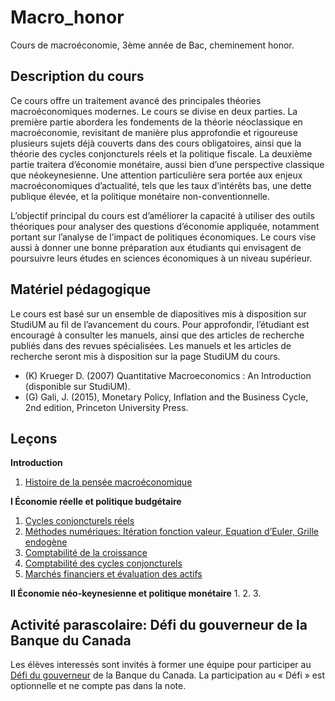 # Macro_honor
Cours de macroéconomie, 3ème année de Bac, cheminement honor.

Description du cours
--------------------
Ce cours offre un traitement avancé des principales théories macroéconomiques modernes. Le cours se divise en deux parties. La première partie abordera les fondements de la théorie néoclassique en macroéconomie, revisitant de manière plus approfondie et rigoureuse plusieurs sujets déjà couverts dans des cours obligatoires, ainsi que la théorie des cycles conjoncturels réels et la politique fiscale. La deuxième partie traitera d’économie monétaire, aussi bien d’une perspective classique que néokeynesienne. Une attention particulière sera portée aux enjeux macroéconomiques d’actualité, tels que les taux d’intérêts bas, une dette publique élevée, et la politique monétaire non-conventionnelle. 

L’objectif principal du cours est d’améliorer la capacité à utiliser des outils théoriques pour analyser des questions d’économie appliquée, notamment portant sur l’analyse de l’impact de politiques économiques. Le cours vise aussi à donner une bonne préparation aux étudiants qui envisagent de poursuivre leurs études en sciences économiques à un niveau supérieur.

Matériel pédagogique
--------------------
Le cours est basé sur un ensemble de diapositives mis à disposition sur StudiUM au fil de l’avancement du cours. Pour approfondir, l’étudiant est encouragé à consulter les manuels, ainsi que des articles de recherche publiés dans des revues spécialisées. Les manuels et les articles de recherche seront mis à disposition sur la page StudiUM du cours.
  - (K) Krueger D. (2007) Quantitative Macroeconomics : An Introduction (disponible sur StudiUM).
  - (G) Gali, J. (2015), Monetary Policy, Inflation and the Business Cycle, 2nd edition, Princeton University Press. 

Leçons
------
**Introduction**
  1. [Histoire de la pensée macroéconomique](Cours/ECN7055_Intro.pdf)

**I Économie réelle et politique budgétaire**
  1. [Cycles conjoncturels réels](Cours/I_Marches_complets/ECN7055_I_1.pdf)
  2. [Méthodes numériques: Itération fonction valeur, Equation d’Euler, Grille endogène](Cours/I_Marches_complets/ECN7055_I_2.pdf)
  3. [Comptabilité de la croissance](Cours/I_Marches_complets/ECN7055_I_3.pdf)
  4. [Comptabilité des cycles conjoncturels](Cours/I_Marches_complets/ECN7055_I_4.pdf)
  5. [Marchés financiers et évaluation des actifs](Cours/I_Marches_complets/ECN7055_I_5.pdf)
  
**II Économie néo-keynesienne et politique monétaire**
  1.
  2.
  3.

Activité parascolaire: Défi du gouverneur de la Banque du Canada
-----------------------------------------------------------------
Les élèves interessés sont invités à former une équipe pour participer au [Défi du gouverneur](https://www.banqueducanada.ca/recherches/defi-gouverneur/) de la Banque du Canada. La participation au « Défi » est optionnelle et ne compte pas dans la note.
